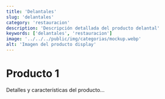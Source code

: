 ```yaml
---
title: 'Delantales'
slug: 'delantales'
category: 'restauracion'
description: 'Descripción detallada del producto delantal'
keywords: ['delantales', 'restauracion']
image: '../../../public/img/categorias/mockup.webp'
alt: 'Imagen del producto display'
---
```

# Producto 1
Detalles y características del producto...